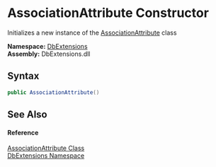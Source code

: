 AssociationAttribute Constructor
================================
Initializes a new instance of the [AssociationAttribute][1] class
  
**Namespace:** [DbExtensions][2]  
**Assembly:** DbExtensions.dll

Syntax
------

```csharp
public AssociationAttribute()
```


See Also
--------

#### Reference
[AssociationAttribute Class][1]  
[DbExtensions Namespace][2]  

[1]: README.md
[2]: ../README.md